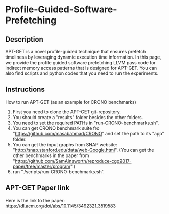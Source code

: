 # Profile-Guided-Software-Prefetching
## Description
APT-GET is a novel profile-guided technique that ensures prefetch timeliness by leveraging dynamic execution time information. In this page, we provide the profile guided software prefetching LLVM pass code for indirect memory access patterns that is designed for APT-GET. You can also find scripts and python codes that you need to run the experiments. 
## Instructions
How to run APT-GET (as an example for CRONO benchmarks)
1) First you need to clone the APT-GET git-repository.
2) You should create a "results" folder besides the other folders.
3) You need to set the required PATHs in "run-CRONO-benchmarks.sh".
4) You can get CRONO benchmark suite fro "https://github.com/masabahmad/CRONO" and set the path to its "app" folder.
5) You can get the input graphs from SNAP website: "http://snap.stanford.edu/data/web-Google.html". (You can get the other benchmarks in the paper from "https://github.com/SamAinsworth/reproduce-cgo2017-paper/tree/master/program".)
7) run "./scripts/run-CRONO-benchmarks.sh".
## APT-GET Paper link
Here is the link to the paper: https://dl.acm.org/doi/abs/10.1145/3492321.3519583
